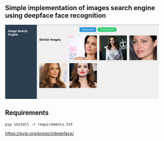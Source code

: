 ## Simple implementation of images search engine using deepface face recognition

![Demo](demo.png)

## Requirements

````
pip install -r requirements.txt
````

https://pypi.org/project/deepface/